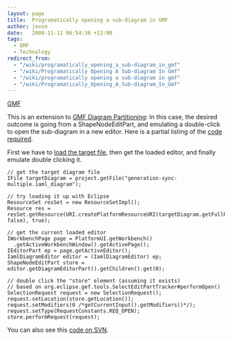```yaml
---
layout: page
title:  Programatically opening a sub-diagram in GMF
author: jevon
date:   2008-11-11 06:54:36 +13:00
tags:
  - GMF
  - Technology
redirect_from:
  - "/wiki/programatically_opening_a_sub-diagram_in_gmf"
  - "/wiki/Programatically Opening A Sub-diagram In Gmf"
  - "/wiki/programatically opening a sub-diagram in gmf"
  - "/wiki/Programatically_Opening_A_Sub-diagram_In_Gmf"
---
```


[GMF](GMF.md)

This is an extension to [GMF Diagram Partitioning](GMF_Diagram_Partitioning.md): In this case, the desired outcome is going from a ShapeNodeEditPart, and emulating a double-click to open the sub-diagram in a new editor. Here is a partial listing of the [code required](GMF_Code_Samples.md).

First we have to [load the target file](GMF_Troubleshooting_6.md), then get the loaded editor, and finally emulate double clicking it.

```
// get the target diagram file
IFile targetDiagram = project.getFile("generation-sync-multiple.iaml_diagram");

// try loading it up with Eclipse
ResourceSet resSet = new ResourceSetImpl();          
Resource res = resSet.getResource(URI.createPlatformResourceURI(targetDiagram.getFullPath().toString(), false), true);

// get the current loaded editor
IWorkbenchPage page = PlatformUI.getWorkbench()
  .getActiveWorkbenchWindow().getActivePage();
IEditorPart ep = page.getActiveEditor();
IamlDiagramEditor editor = (IamlDiagramEditor) ep;
ShapeNodeEditPart store = editor.getDiagramEditorPart().getChildren().get(0);

// double click the "store" element (assuming it exists)
// based on org.eclipse.gef.tools.SelectEditPartTracker#performOpen()
SelectionRequest request = new SelectionRequest();
request.setLocation(store.getLocation());
request.setModifiers(0 /*getCurrentInput().getModifiers()*/);
request.setType(RequestConstants.REQ_OPEN);
store.performRequest(request);
```

You can also see this <a href="http://code.google.com/p/iaml/source/browse/trunk/org.openiaml.model.tests/src/org/openiaml/model/tests/eclipse/EclipseTestCase.java?spec=svn322&r=322#123">code on SVN</a>.
